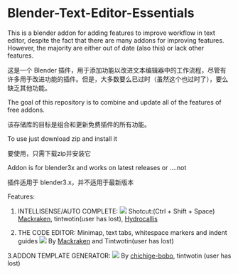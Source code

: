 # Blender-Text-Editor-Essentials
This is a blender addon for adding features to improve workflow in text editor, despite the fact that there are many addons for improving features. However, the majority are either out of date (also this) or lack other features.

这是一个 Blender 插件，用于添加功能以改进文本编辑器中的工作流程，尽管有许多用于改进功能的插件。但是，大多数要么已过时（虽然这个也过时了），要么缺乏其他功能。

The goal of this repository is to combine and update all of the features of free addons.

该存储库的目标是组合和更新免费插件的所有功能。

To use just download zip and install it

要使用，只需下载zip并安装它

Addon is for blender3x and works on latest releases or ....not

插件适用于 blender3.x，并不适用于最新版本

Features:

1. INTELLISENSE/AUTO COMPLETE:
![](https://blenderartists.org/uploads/default/original/4X/8/d/5/8d5f9520b1fbc525cbd50f7ce145858749de8fd9.gif)
Shotcut:(Ctrl + Shift + Space)
[Mackraken](https://github.com/Mackraken/), tintwotin(user has lost), [Hydrocallis](https://github.com/Hydrocallis/)



2. THE CODE EDITOR: 
Minimap, text tabs, whitespace markers and indent guides
![](https://blenderartists.org/uploads/default/original/4X/0/0/a/00a4b3bdf5d1e2dc67ce56b8f6af263f0859b86e.gif)
By [Mackraken](https://github.com/Mackraken/) and Tintwotin(user has lost)



3.ADDON TEMPLATE GENERATOR:
![](https://blenderartists.org/uploads/default/original/4X/7/e/5/7e5849b913455345ef1a46f61242e489bf42462d.gif)
By [chichige-bobo](https://github.com/chichige-bobo/), tintwotin (user has lost)
